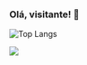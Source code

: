 ### Olá, visitante! 👋

![Top Langs](https://github-readme-stats.vercel.app/api/top-langs/?username=lluanagabrieli&layout=compact)

<div>
  <i class="devicon-angularjs-plain colored"></i>
  <i class="devicon-javascript-plain colored"></i>
  <i class="devicon-typescript-plain colored"></i>
  <i class="devicon-html5-plain colored"></i>
  <i class="devicon-css3-plain colored"></i>
</div>

<div>
  <a href="https://br.linkedin.com/in/lluanagabrieli" target="_blank"><img src="https://img.shields.io/badge/LinkedIn-0077B5?style=for-the-badge&logo=linkedin&logoColor=white"></a>
</div> 
